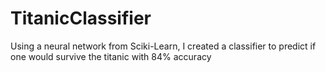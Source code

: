 # TitanicClassifier
Using a neural network from Sciki-Learn, I created a classifier to predict if one would survive the titanic with 84% accuracy
